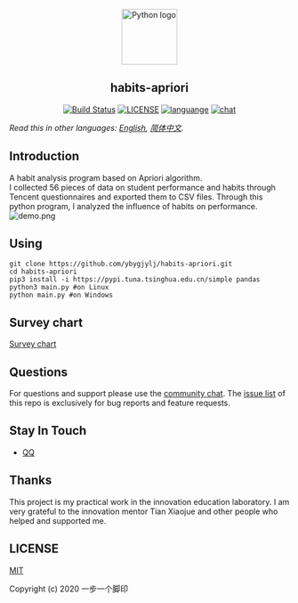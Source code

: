 <p align="center"><a href="#"><img width="100" src="https://i.loli.net/2020/07/31/uRdaVf14yXmOIwK.png" alt="Python logo"></a></p>
<h2 align="center">habits-apriori</h2>
<p align="center">
  <a href="https://travis-ci.com/github/ybygjylj/habits-apriori/"><img src="https://travis-ci.com/ybygjylj/habits-apriori.svg?branch=master" alt="Build Status"></a>
  <a href="https://raw.githubusercontent.com/ybygjylj/habits-apriori/master/LICENSE"><img src="https://img.shields.io/badge/license-MIT-blue.svg" alt="LICENSE"></a>
  <a href="https://github.com/topics/python"><img src="https://img.shields.io/badge/language-python-blue.svg" alt="languange"></a>
  <a href="https://gitter.im/habits-apriori/community"><img src="https://badges.gitter.im/Join%20Chat.svg" alt="chat"></a>
</p>

*Read this in other languages: [English](README.md), [简体中文](README.zh_Hans.md).*

## Introduction
A habit analysis program based on Apriori algorithm.<br>
I collected 56 pieces of data on student performance and habits through Tencent questionnaires and exported them to CSV files. Through this python program, I analyzed the influence of habits on performance.
![demo.png](https://i.loli.net/2020/08/03/Y3leoic26hBHtNw.png)

## Using
```
git clone https://github.com/ybygjylj/habits-apriori.git
cd habits-apriori
pip3 install -i https://pypi.tuna.tsinghua.edu.cn/simple pandas
python3 main.py #on Linux
python main.py #on Windows
```

## Survey chart
[Survey chart](chart.md)

## Questions
For questions and support please use the <a href="https://gitter.im/habits-apriori/community">community chat</a>. The <a href="https://github.com/ybygjylj/habits-apriori/issues">issue list</a> of this repo is exclusively for bug reports and feature requests.

## Stay In Touch
- <a href="https://i.loli.net/2020/07/31/ptBWyVHU1Nzowhg.jpg" target="_blank">QQ</a>

## Thanks
This project is my practical work in the innovation education laboratory. I am very grateful to the innovation mentor Tian Xiaojue and other people who helped and supported me.

## LICENSE
<a href="https://raw.githubusercontent.com/ybygjylj/habits-apriori/master/LICENSE">MIT</a>

Copyright (c) 2020 一步一个脚印
